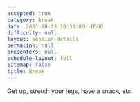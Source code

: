 ```yaml
---
accepted: true
category: break
date: 2021-10-23 10:33:00 -0500
difficulty: null
layout: session-details
permalink: null
presenters: null
schedule-layout: full
sitemap: false
title: Break
---
```


Get up, stretch your legs, have a snack, etc.
